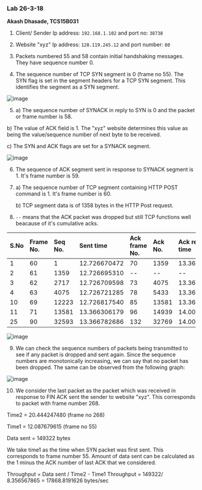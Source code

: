 ### Lab 26-3-18
**Akash Dhasade, TCS15B031**

1. Client/ Sender Ip address: `192.168.1.102` and port no: `38738`

2. Website "xyz" Ip address: `128.119.245.12` and port number: `80`

3. Packets numbered 55 and 58 contain initial handshaking messages. They have sequence number 0.

4. The sequence number of TCP SYN segment is 0 (frame no 55). The SYN flag is set in the segment headers for a TCP SYN segment. This identifies the segment as a SYN segment.

  ![image](https://user-images.githubusercontent.com/24961068/37906416-9f3eb834-311f-11e8-9996-ffc60951d94f.png)

5. a) The sequence number of SYNACK in reply to SYN is 0 and the packet or frame number is 58.

  b) The value of ACK field is 1. The "xyz" website determines this value as being the value/sequence number of next byte to be received.

  c) The SYN and ACK flags are set for a SYNACK segment.

  ![image](https://user-images.githubusercontent.com/24961068/37906468-dae8ec7e-311f-11e8-89ac-f29fad0eb5cb.png)

6. The sequence of ACK segment sent in response to SYNACK segment is 1. It's frame number is 59.

7. a) The sequence number of TCP segment containing HTTP POST command is 1. It's frame number is 60.

   b) TCP segment data is of 1358 bytes in the HTTP Post request.

8.  `--` means that the ACK packet was dropped but still TCP functions well beacause of it's cumulative acks.

  | S.No     | Frame No.| Seq No.| Sent time| Ack frame No. | Ack No. | Ack received time| RTT (seconds)|
  | :------------- | :------------- |:------------- | :------------- |:------------- | :------------- |:------------- | :------------- |
  | 1       | 60 | 1 | 12.726670472| 70| 1359| 13.366188730| 0.639518258|
  | 2      | 61 | 1359 | 12.726695310| --|-- |-- | --|
  | 3      | 62 | 2717 | 12.726709598| 73|4075 |13.366190257 | 0.639480659|
  | 4      | 63 | 4075 | 12.726721285| 78|5433 |13.366191089 | 0.639469804|
  | 10      | 69 | 12223 | 12.726817540| 85|13581 |13.366570639 | 0.639753099|
  | 11      | 71 | 13581 | 13.366306179| 96|14939 |14.005899504 | 0.639593325|
  | 25      | 90 | 32593 | 13.366782686| 132|32769 |14.006303689 | 0.639521003|

  ![image](https://user-images.githubusercontent.com/24961068/37906474-dffd543e-311f-11e8-9496-8440ab761587.png)

9) We can check the sequence numbers of packets being transmitted to see if any packet is dropped and sent again. Since the sequence numbers are monotonically increasing, we can say that no packet has been dropped. The same can be observed from the following graph:
  
  ![image](https://user-images.githubusercontent.com/24961068/37906480-e3f4662c-311f-11e8-8adc-18b459869cc9.png)

10) We consider the last packet as the packet which was received in response to FIN ACK sent the sender to website "xyz". This corresponds to packet with frame number 268.

Time2 = 20.444247480 (frame no 268)

Time1 = 12.087679615 (frame no 55)

Data sent = 149322 bytes

We take time1 as the time when SYN packet was first sent. This corresponds to frame number 55. Amount of data sent can be calculated as the 1 minus the ACK number of last ACK that we considered.

Throughput = Data sent / Time2 - Time1
Throughput =  149322/ 8.356567865 = 17868.8191626 bytes/sec
